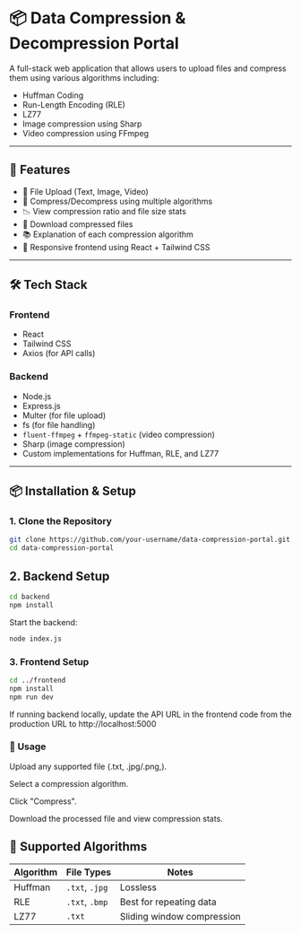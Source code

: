 # 📦 Data Compression & Decompression Portal

A full-stack web application that allows users to upload files and compress them using various algorithms including:
- Huffman Coding
- Run-Length Encoding (RLE)
- LZ77
- Image compression using Sharp
- Video compression using FFmpeg

---

## 🚀 Features

- 📁 File Upload (Text, Image, Video)
- 🔄 Compress/Decompress using multiple algorithms
- 📉 View compression ratio and file size stats
- 💾 Download compressed files
- 📚 Explanation of each compression algorithm
- 📱 Responsive frontend using React + Tailwind CSS

---

## 🛠️ Tech Stack

### Frontend
- React
- Tailwind CSS
- Axios (for API calls)

### Backend
- Node.js
- Express.js
- Multer (for file upload)
- fs (for file handling)
- `fluent-ffmpeg` + `ffmpeg-static` (video compression)
- Sharp (image compression)
- Custom implementations for Huffman, RLE, and LZ77

---

## 📦 Installation & Setup

### 1. Clone the Repository

```bash
git clone https://github.com/your-username/data-compression-portal.git
cd data-compression-portal
```

## 2. Backend Setup

```bash
cd backend
npm install
```

Start the backend:
```bash
node index.js
```
### 3. Frontend Setup
```bash
cd ../frontend
npm install
npm run dev
```

If running backend locally, update the API URL in the frontend code from the production URL to http://localhost:5000

###  📌 Usage
Upload any supported file (.txt, .jpg/.png,).

Select a compression algorithm.

Click "Compress".

Download the processed file and view compression stats.

## 🧪 Supported Algorithms

| Algorithm | File Types     | Notes                     |
|-----------|----------------|---------------------------|
| Huffman   | `.txt`, `.jpg` | Lossless                  |
| RLE       | `.txt`, `.bmp` | Best for repeating data   |
| LZ77      | `.txt`         | Sliding window compression|
